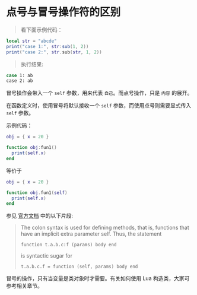 # 点号与冒号操作符的区别

> 看下面示例代码：

```lua
local str = "abcde"
print("case 1:", str:sub(1, 2))
print("case 2:", str.sub(str, 1, 2))
```

> 执行结果:

```bash
case 1: ab
case 2: ab
```

冒号操作会带入一个 `self` 参数，用来代表 `自己`。而点号操作，只是 `内容` 的展开。

在函数定义时，使用冒号将默认接收一个 `self` 参数，而使用点号则需要显式传入 `self` 参数。

示例代码：

```lua
obj = { x = 20 }

function obj:fun1()
  print(self.x)
end
```

等价于

```lua
obj = { x = 20 }

function obj.fun1(self)
  print(self.x)
end
```

参见 [官方文档](http://www.lua.org/manual/5.1/manual.html#2.5.9) 中的以下片段:

>The colon syntax is used for defining methods, that is, functions that
>have an implicit extra parameter self. Thus, the statement
>
>     function t.a.b.c:f (params) body end
>
>is syntactic sugar for
>
>     t.a.b.c.f = function (self, params) body end

冒号的操作，只有当变量是类对象时才需要。有关如何使用 Lua 构造类，大家可参考相关章节。
